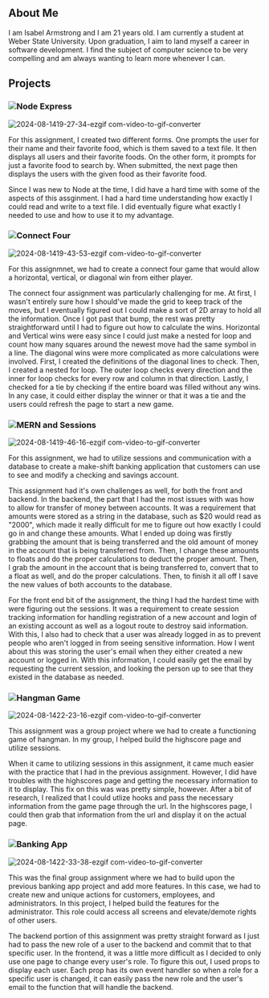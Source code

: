 ## About Me
I am Isabel Armstrong and I am 21 years old. I am currently a student at Weber State University. Upon graduation, I aim to land myself a career in software development. I find the subject of computer science to be very compelling and am always wanting to learn more whenever I can.

## Projects
### ![Node Express](https://github.com/isabelarmstrong/3750Portfolio/tree/main/node-express)

![2024-08-1419-27-34-ezgif com-video-to-gif-converter](https://github.com/user-attachments/assets/b5c6b0ec-5c63-40f9-a3ec-098d19c61141)

For this assignment, I created two different forms. One prompts the user for their name and their favorite food, which is them saved to a text file. It then displays all users and their favorite foods. On the other form, it prompts for just a favorite food to search by. When submitted, the next page then displays the users with the given food as their favorite food.

Since I was new to Node at the time, I did have a hard time with some of the aspects of this assginment. I had a hard time understanding how exactly I could read and write to a text file. I did eventually figure what exactly I needed to use and how to use it to my advantage.

### ![Connect Four](https://github.com/isabelarmstrong/3750Portfolio/tree/main/node-express)

![2024-08-1419-43-53-ezgif com-video-to-gif-converter](https://github.com/user-attachments/assets/db6bf786-afc1-4236-8d40-9c3d475ea4b8)

For this assignmnet, we had to create a connect four game that would allow a horizontal, vertical, or diagonal win from either player.

The connect four assignment was particularly challenging for me. At first, I wasn't entirely sure how I should've made the grid to keep track of the moves, but I eventually figured out I could make a sort of 2D array to hold all the information. Once I got past that bump, the rest was pretty straightforward until I had to figure out how to calculate the wins. Horizontal and Vertical wins were easy since I could just make a nested for loop and count how many squares around the newest move had the same symbol in a line. The diagonal wins were more complicated as more calculations were involved. First, I created the definitions of the diagonal lines to check. Then, I created a nested for loop. The outer loop checks every direction and the inner for loop checks for every row and column in that direction. Lastly, I checked for a tie by checking if the entire board was filled without any wins. In any case, it could either display the winner or that it was a tie and the users could refresh the page to start a new game.

### ![MERN and Sessions](https://github.com/isabelarmstrong/3750Portfolio/tree/main/mern-sessions)

![2024-08-1419-46-16-ezgif com-video-to-gif-converter](https://github.com/user-attachments/assets/7e1c17bd-949c-43a4-a23c-f5178390347f)

For this assignment, we had to utilize sessions and communication with a database to create a make-shift banking application that customers can use to see and modify a checking and savings account.

This assignment had it's own challenges as well, for both the front and backend. In the backend, the part that I had the most issues with was how to allow for transfer of money between accounts. It was a requirement that amounts were stored as a string in the database, such as $20 would read as "2000", which made it really difficult for me to figure out how exactly I could go in and change these amounts. What I ended up doing was firstly grabbing the amount that is being transferred and the old amount of money in the account that is being transferred from. Then, I change these amounts to floats and do the proper calculations to deduct the proper amount. Then, I grab the amount in the account that is being transferred to, convert that to a float as well, and do the proper calculations. Then, to finish it all off I save the new values of both accounts to the database.

For the front end bit of the assignment, the thing I had the hardest time with were figuring out the sessions. It was a requirement to create session tracking information for handling registration of a new account and login of an existing account as well as a logout route to destroy said information. With this, I also had to check that a user was already logged in as to prevent people who aren't logged in from seeing sensitive information. How I went about this was storing the user's email when they either created a new account or logged in. With this information, I could easily get the email by requesting the current session, and looking the person up to see that they existed in the database as needed.

### ![Hangman Game](https://github.com/isabelarmstrong/3750Portfolio/tree/main/CS3750Group-Skittles-HangMan-Assignment-main)

![2024-08-1422-23-16-ezgif com-video-to-gif-converter](https://github.com/user-attachments/assets/203bb8db-500d-400c-87cd-0644f5a52ea9)

This assignment was a group project where we had to create a functioning game of hangman. In my group, I helped build the highscore page and utilize sessions.

When it came to utilizing sessions in this assignment, it came much easier with the practice that I had in the previous assignment. However, I did have troubles with the highscores page and getting the necessary information to it to display. This fix on this was was pretty simple, however. After a bit of research, I realized that I could utlize hooks and pass the necessary information from the game page through the url. In the highscores page, I could then grab that information from the url and display it on the actual page.

### ![Banking App](https://github.com/isabelarmstrong/3750Portfolio/tree/main/Banking-App)

![2024-08-1422-33-38-ezgif com-video-to-gif-converter](https://github.com/user-attachments/assets/8bc4f5a1-8f28-4866-9f3a-e45fa2c31e6d)

This was the final group assignment where we had to build upon the previous banking app project and add more features. In this case, we had to create new and unique actions for customers, employees, and administrators. In this project, I helped build the features for the administrator. This role could access all screens and elevate/demote rights of other users.

The backend portion of this assignment was pretty straight forward as I just had to pass the new role of a user to the backend and commit that to that specific user. In the frontend, it was a little more difficult as I decided to only use one page to change every user's role. To figure this out, I used props to display each user. Each prop has its own event handler so when a role for a specific user is changed, it can easily pass the new role and the user's email to the function that will handle the backend.
